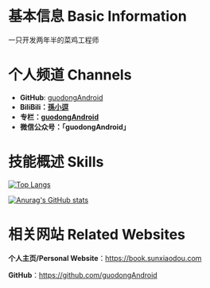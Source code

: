 # 基本信息 Basic Information

一只开发两年半的菜鸡工程师

# 个人频道 Channels

* **GitHub**: [guodongAndroid](https://github.com/guodongAndroid)
* **BiliBili：[孫小逗](https://space.bilibili.com/10827596)**
* **专栏：[guodongAndroid](https://book.sunxiaodou.com)**
* **微信公众号：「guodongAndroid」**

# 技能概述 Skills

[![Top Langs](https://github-readme-stats.vercel.app/api/top-langs/?username=guodongAndroid&hide=HTML,css,php&layout=compact&show_icons=true)](https://github.com/anuraghazra/github-readme-stats)

[![Anurag's GitHub stats](https://github-readme-stats.vercel.app/api?username=guodongAndroid&show_icons=true)](https://github.com/anuraghazra/github-readme-stats)

# 相关网站 Related Websites

**个人主页/Personal Website**：https://book.sunxiaodou.com

**GitHub**：https://github.com/guodongAndroid
